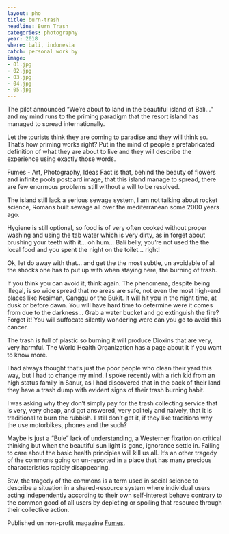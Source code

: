 ```yaml
---
layout: pho
title: burn-trash
headline: Burn Trash
categories: photography
year: 2018
where: bali, indonesia
catch: personal work by
image:
- 01.jpg
- 02.jpg
- 03.jpg
- 04.jpg
- 05.jpg
---
```


The pilot announced “We’re about to land in the beautiful island of Bali…” and my mind runs to the priming paradigm that the resort island has managed to spread internationally.

Let the tourists think they are coming to paradise and they will think so. That’s how priming works right? Put in the mind of people a prefabricated definition of what they are about to live and they will describe the experience using exactly those words.

Fumes - Art, Photography, Ideas
Fact is that, behind the beauty of flowers and infinite pools postcard image, that this island manage to spread, there are few enormous problems still without a will to be resolved.

The island still lack a serious sewage system, I am not talking about rocket science, Romans built sewage all over the mediterranean some 2000 years ago.

Hygiene is still optional, so food is of very often cooked without proper washing and using the tab water which is very dirty, as in forget about brushing your teeth with it… oh hum… Bali belly, you’re not used the the local food and you spent the night on the toilet… right!

Ok, let do away with that… and get the the most subtle, un avoidable of all the shocks one has to put up with when staying here, the burning of trash.

If you think you can avoid it, think again. The phenomena, despite being illegal, is so wide spread that no areas are safe, not even the most high-end places like Kesiman, Canggu or the Bukit. It will hit you in the night time, at dusk or before dawn. You will have hard time to determine were it comes from due to the darkness… Grab a water bucket and go extinguish the fire? Forget it! You will suffocate silently wondering were can you go to avoid this cancer.

The trash is full of plastic so burning it will produce Dioxins that are very, very harmful. The World Health Organization has a page about it if you want to know more.

I had always thought that’s just the poor people who clean their yard this way, but I had to change my mind. I spoke recently with a rich kid from an high status family in Sanur, as I had discovered that in the back of their land they have a trash dump with evident signs of their trash burning habit.


I was asking why they don’t simply pay for the trash collecting service that is very, very cheap, and got answered, very politely and naively, that it is traditional to burn the rubbish. I still don’t get it, if they like traditions why the use motorbikes, phones and the such?

Maybe is just a “Bule” lack of understanding, a Westerner fixation on critical thinking but when the beautiful sun light is gone, ignorance settle in. Failing to care about the basic health principles will kill us all. It’s an other tragedy of the commons going on un-reported in a place that has many precious characteristics rapidly disappearing.

Btw, the tragedy of the commons is a term used in social science to describe a situation in a shared-resource system where individual users acting independently according to their own self-interest behave contrary to the common good of all users by depleting or spoiling that resource through their collective action.


Published on non-profit magazine [Fumes](https://fumes.junglestar.org/photo-journalism/burn-trash/).
